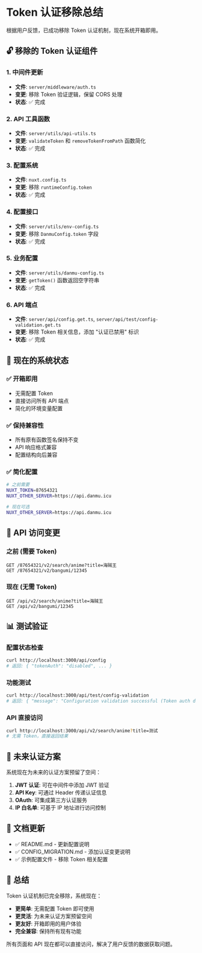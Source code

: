 # Token 认证移除总结

根据用户反馈，已成功移除 Token 认证机制，现在系统开箱即用。

## 🔓 移除的 Token 认证组件

### 1. 中间件更新
- **文件**: `server/middleware/auth.ts`
- **变更**: 移除 Token 验证逻辑，保留 CORS 处理
- **状态**: ✅ 完成

### 2. API 工具函数
- **文件**: `server/utils/api-utils.ts`
- **变更**: `validateToken` 和 `removeTokenFromPath` 函数简化
- **状态**: ✅ 完成

### 3. 配置系统
- **文件**: `nuxt.config.ts`
- **变更**: 移除 `runtimeConfig.token`
- **状态**: ✅ 完成

### 4. 配置接口
- **文件**: `server/utils/env-config.ts`
- **变更**: 移除 `DanmuConfig.token` 字段
- **状态**: ✅ 完成

### 5. 业务配置
- **文件**: `server/utils/danmu-config.ts`
- **变更**: `getToken()` 函数返回空字符串
- **状态**: ✅ 完成

### 6. API 端点
- **文件**: `server/api/config.get.ts`, `server/api/test/config-validation.get.ts`
- **变更**: 移除 Token 相关信息，添加 "认证已禁用" 标识
- **状态**: ✅ 完成

## 🚀 现在的系统状态

### ✅ 开箱即用
- 无需配置 Token
- 直接访问所有 API 端点
- 简化的环境变量配置

### ✅ 保持兼容性
- 所有原有函数签名保持不变
- API 响应格式兼容
- 配置结构向后兼容

### ✅ 简化配置
```bash
# 之前需要
NUXT_TOKEN=87654321
NUXT_OTHER_SERVER=https://api.danmu.icu

# 现在可选
NUXT_OTHER_SERVER=https://api.danmu.icu
```

## 🔧 API 访问变更

### 之前 (需要 Token)
```
GET /87654321/v2/search/anime?title=海贼王
GET /87654321/v2/bangumi/12345
```

### 现在 (无需 Token)
```
GET /api/v2/search/anime?title=海贼王
GET /api/v2/bangumi/12345
```

## 📊 测试验证

### 配置状态检查
```bash
curl http://localhost:3000/api/config
# 返回: { "tokenAuth": "disabled", ... }
```

### 功能测试
```bash
curl http://localhost:3000/api/test/config-validation
# 返回: { "message": "Configuration validation successful (Token auth disabled)" }
```

### API 直接访问
```bash
curl http://localhost:3000/api/v2/search/anime?title=测试
# 无需 Token，直接返回结果
```

## 🔮 未来认证方案

系统现在为未来的认证方案预留了空间：

1. **JWT 认证**: 可在中间件中添加 JWT 验证
2. **API Key**: 可通过 Header 传递认证信息
3. **OAuth**: 可集成第三方认证服务
4. **IP 白名单**: 可基于 IP 地址进行访问控制

## 📝 文档更新

- ✅ README.md - 更新配置说明
- ✅ CONFIG_MIGRATION.md - 添加认证变更说明
- ✅ 示例配置文件 - 移除 Token 相关配置

## 🎉 总结

Token 认证机制已完全移除，系统现在：

- **更简单**: 无需配置 Token 即可使用
- **更灵活**: 为未来认证方案预留空间
- **更友好**: 开箱即用的用户体验
- **完全兼容**: 保持所有现有功能

所有页面和 API 现在都可以直接访问，解决了用户反馈的数据获取问题。
